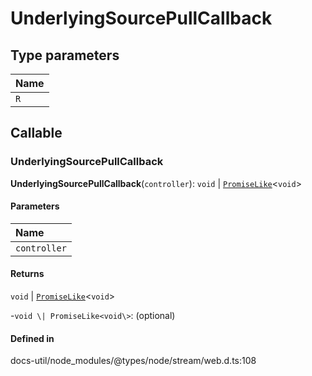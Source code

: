 # UnderlyingSourcePullCallback

## Type parameters

| Name |
| :------ |
| `R` | `object` |

## Callable

### UnderlyingSourcePullCallback

**UnderlyingSourcePullCallback**(`controller`): `void` \| [`PromiseLike`](PromiseLike.md)<`void`\>

#### Parameters

| Name |
| :------ |
| `controller` | [`ReadableStreamController`](../index.md#readablestreamcontroller)<`R`\> |

#### Returns

`void` \| [`PromiseLike`](PromiseLike.md)<`void`\>

-`void \| PromiseLike<void\>`: (optional) 

#### Defined in

docs-util/node_modules/@types/node/stream/web.d.ts:108
